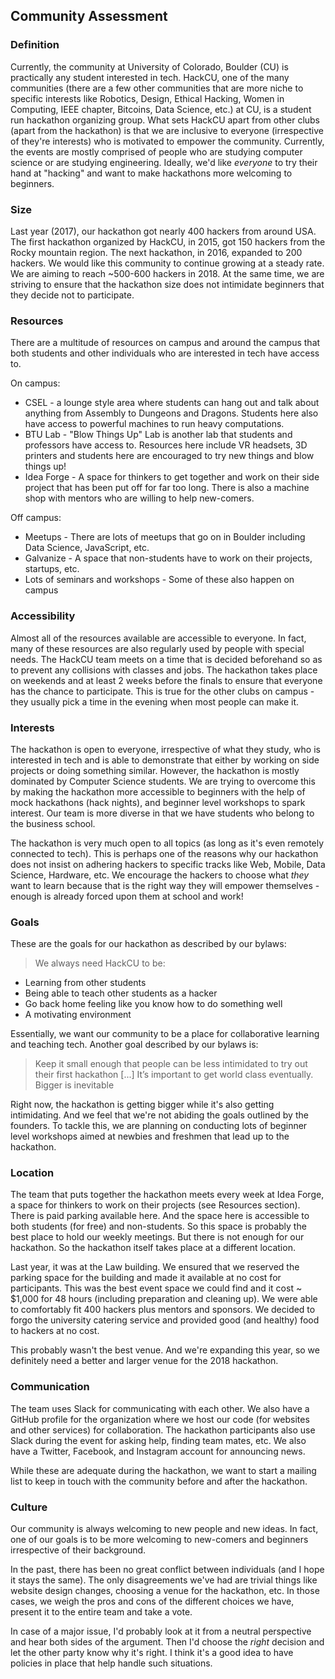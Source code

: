 ## Community Assessment

### Definition
Currently, the community at University of Colorado, Boulder (CU) is practically any student interested in tech.
HackCU, one of the many communities (there are a few other communities that are more niche to specific interests like Robotics, Design, Ethical Hacking, Women in Computing, IEEE chapter, Bitcoins, Data Science, etc.) at CU, is a student run hackathon organizing group.
What sets HackCU apart from other clubs (apart from the hackathon) is that we are inclusive to everyone (irrespective of they're interests) who is motivated to empower the community.
Currently, the events are mostly comprised of people who are studying computer science or are studying engineering.
Ideally, we'd like *everyone* to try their hand at "hacking" and want to make hackathons more welcoming to beginners.

### Size
Last year (2017), our hackathon got nearly 400 hackers from around USA.
The first hackathon organized by HackCU, in 2015, got 150 hackers from the Rocky mountain region.
The next hackathon, in 2016, expanded to 200 hackers.
We would like this community to continue growing at a steady rate.
We are aiming to reach ~500-600 hackers in 2018.
At the same time, we are striving to ensure that the hackathon size does not intimidate beginners that they decide not to participate.

### Resources
There are a multitude of resources on campus and around the campus that both students and other individuals who are interested in tech have access to.

On campus:
* CSEL - a lounge style area where students can hang out and talk about anything from Assembly to Dungeons and Dragons. Students here also have access to powerful machines to run heavy computations.
* BTU Lab - "Blow Things Up" Lab is another lab that students and professors have access to. Resources here include VR headsets, 3D printers and students here are encouraged to try new things and blow things up!
* Idea Forge - A space for thinkers to get together and work on their side project that has been put off for far too long. There is also a machine shop with mentors who are willing to help new-comers.

Off campus:
* Meetups - There are lots of meetups that go on in Boulder including Data Science, JavaScript, etc.
* Galvanize - A space that non-students have to work on their projects, startups, etc.
* Lots of seminars and workshops - Some of these also happen on campus

### Accessibility
Almost all of the resources available are accessible to everyone.
In fact, many of these resources are also regularly used by people with special needs.
The HackCU team meets on a time that is decided beforehand so as to prevent any collisions with classes and jobs.
The hackathon takes place on weekends and at least 2 weeks before the finals to ensure that everyone has the chance to participate.
This is true for the other clubs on campus - they usually pick a time in the evening when most people can make it.

### Interests
The hackathon is open to everyone, irrespective of what they study, who is interested in tech and is able to demonstrate that either by working on side projects or doing something similar.
However, the hackathon is mostly dominated by Computer Science students.
We are trying to overcome this by making the hackathon more accessible to beginners with the help of mock hackathons (hack nights), and beginner level workshops to spark interest.
Our team is more diverse in that we have students who belong to the business school.

The hackathon is very much open to all topics (as long as it's even remotely connected to tech).
This is perhaps one of the reasons why our hackathon does not insist on adhering hackers to specific tracks like Web, Mobile, Data Science, Hardware, etc.
We encourage the hackers to choose what *they* want to learn because that is the right way they will empower themselves - enough is already forced upon them at school and work!

### Goals
These are the goals for our hackathon as described by our bylaws:

> We always need HackCU to be:
 * Learning from other students
 * Being able to teach other students as a hacker
 * Go back home feeling like you know how to do something well
 * A motivating environment

Essentially, we want our community to be a place for collaborative learning and teaching tech.
Another goal described by our bylaws is:

> Keep it small enough that people can be less intimidated to try out their first hackathon [...] It’s important to get world class eventually. Bigger is inevitable

Right now, the hackathon is getting bigger while it's also getting intimidating.
And we feel that we're not abiding the goals outlined by the founders.
To tackle this, we are planning on conducting lots of beginner level workshops aimed at newbies and freshmen that lead up to the hackathon.

### Location
The team that puts together the hackathon meets every week at Idea Forge, a space for thinkers to work on their projects (see Resources section).
There is paid parking available here.
And the space here is accessible to both students (for free) and non-students.
So this space is probably the best place to hold our weekly meetings.
But there is not enough for our hackathon.
So the hackathon itself takes place at a different location.

Last year, it was at the Law building.
We ensured that we reserved the parking space for the building and made it available at no cost for participants.
This was the best event space we could find and it cost ~ $1,000 for 48 hours (including preparation and cleaning up).
We were able to comfortably fit 400 hackers plus mentors and sponsors.
We decided to forgo the university catering service and provided good (and healthy) food to hackers at no cost.

This probably wasn't the best venue.
And we're expanding this year, so we definitely need a better and larger venue for the 2018 hackathon.

### Communication
The team uses Slack for communicating with each other.
We also have a GitHub profile for the organization where we host our code (for websites and other services) for collaboration.
The hackathon participants also use Slack during the event for asking help, finding team mates, etc.
We also have a Twitter, Facebook, and Instagram account for announcing news.

While these are adequate during the hackathon, we want to start a mailing list to keep in touch with the community before and after the hackathon.

### Culture
Our community is always welcoming to new people and new ideas.
In fact, one of our goals is to be more welcoming to new-comers and beginners irrespective of their background.

In the past, there has been no great conflict between individuals (and I hope it stays the same).
The only disagreements we've had are trivial things like website design changes, choosing a venue for the hackathon, etc.
In those cases, we weigh the pros and cons of the different choices we have, present it to the entire team and take a vote.

In case of a major issue, I'd probably look at it from a neutral perspective and hear both sides of the argument.
Then I'd choose the *right* decision and let the other party know why it's right.
I think it's a good idea to have policies in place that help handle such situations.
